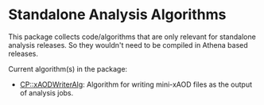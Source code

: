 # Standalone Analysis Algorithms

This package collects code/algorithms that are only relevant for standalone
analysis releases. So they wouldn't need to be compiled in Athena based
releases.

Current algorithm(s) in the package:
  - [CP::xAODWriterAlg](StandaloneAnalysisAlgorithms/xAODWriterAlg.h):
    Algorithm for writing mini-xAOD files as the output of analysis jobs.
